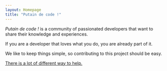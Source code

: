 ```yaml
---
layout: Homepage
title: "Putain de code !"
---
```


<em>Putain de code !</em>
is a community of passionated developers that want to share their knowledge and
experiences.

If you are a developer that loves what you do, you are already part of it.

We like to keep things simple, so contributing to this project should be easy.

[There is a lot of different way to help.](/en/contributing/)
